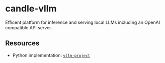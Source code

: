 # candle-vllm

Efficent platform for inference and serving local LLMs including an OpenAI compatible API server.

## Resources
- Python implementation: [`vllm-project`](https://github.com/vllm-project/vllm)